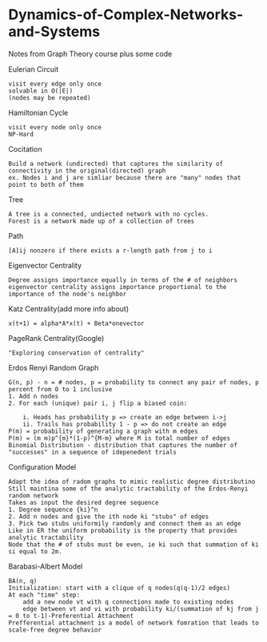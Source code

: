 # Dynamics-of-Complex-Networks-and-Systems
Notes from Graph Theory course plus some code

Eulerian Circuit 
    
    visit every edge only once
    solvable in O(|E|)
    (nodes may be repeated)

Hamiltonian Cycle

    visit every node only once
    NP-Hard

Cocitation
    
    Build a network (undirected) that captures the similarity of connectivity in the original(directed) graph
    ex. Nodes i and j are simliar because there are "many" nodes that point to both of them

Tree

    A tree is a connected, undiected network with no cycles.
    Forest is a network made up of a collection of trees

Path

    [A]ij nonzero if there exists a r-length path from j to i

Eigenvector Centrality

    Degree assigns importance equally in terms of the # of neighbors
    eigenvector centrality assigns importance proportional to the importance of the node's neighbor

Katz Centrality(add more info about)

    x(t+1) = alpha*A*x(t) + Beta*onevector

PageRank Centrality(Google)

    "Exploring conservation of centrality"

Erdos Renyi Random Graph

    G(n, p) - n = # nodes, p = probability to connect any pair of nodes, p percent from 0 to 1 inclusive
    1. Add n nodes
    2. For each (unique) pair i, j flip a biased coin:
        
        i. Heads has probability p => create an edge between i->j
        ii. Trails has probability 1 - p => do not create an edge
    P(m) = probability of generating a graph with m edges
    P(m) = (m m)p^{m}*(1-p)^{M-m} where M is total number of edges
    Binomial Distribution - distribution that captures the number of "successes" in a sequence of idepenedent trials

Configuration Model

    Adapt the idea of radom graphs to mimic realistic degree distributino
    Still maintina some of the analytic tractability of the Erdos-Renyi random network
    Takes as input the desired degree sequence
    1. Degree sequence {ki}^n
    2. Add n nodes and give the ith node ki "stubs" of edges
    3. Pick two stubs uniformily randomly and connect them as an edge
    Like in ER the uniform probability is the property that provides analytic tractability
    Node that the # of stubs must be even, ie ki such that summation of ki si equal to 2m.

Barabasi-Albert Model

    BA(n, q)
    Initialization: start with a clique of q nodes(q(q-1)/2 edges)
    At each "time" step: 
        add a new node vt with q connections made to existing nodes
        edge between vt and vi with probability ki/(summation of kj from j = 0 to t-1)-Preferential Attachment
    Prefferential attachment is a model of network fomration that leads to scale-free degree behavior
    

